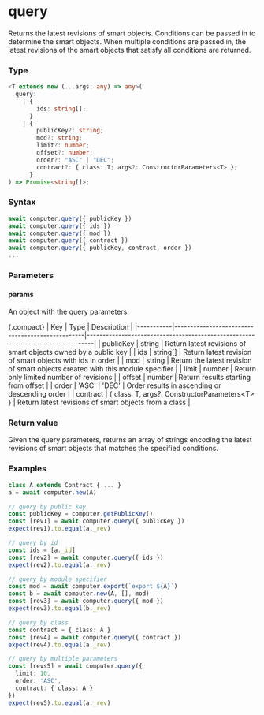 # query

Returns the latest revisions of smart objects. Conditions can be passed in to determine the smart objects. When multiple conditions are passed in, the latest revisions of the smart objects that satisfy all conditions are returned.

### Type

```ts
<T extends new (...args: any) => any>(
  query:
    | {
        ids: string[];
      }
    | {
        publicKey?: string;
        mod?: string;
        limit?: number;
        offset?: number;
        order?: "ASC" | "DEC";
        contract?: { class: T; args?: ConstructorParameters<T> };
      }
) => Promise<string[]>;
```

### Syntax

```js
await computer.query({ publicKey })
await computer.query({ ids })
await computer.query({ mod })
await computer.query({ contract })
await computer.query({ publicKey, contract, order })
...
```

### Parameters

#### params

An object with the query parameters.

{.compact}
| Key | Type | Description |
|-----------|-------------------------------------------------|--------------------------------------------------------------------------------|
| publicKey | string | Return latest revisions of smart objects owned by a public key |
| ids | string[] | Return latest revision of smart objects with ids in order |
| mod | string | Return the latest revision of smart objects created with this module specifier |
| limit | number | Return only limited number of revisions |
| offset | number | Return results starting from offset |
| order | 'ASC' \| 'DEC' | Order results in ascending or descending order |
| contract | { class: T, args?: ConstructorParameters\<T\> } | Return latest revisions of smart objects from a class |

### Return value

Given the query parameters, returns an array of strings encoding the latest revisions of smart objects that matches the specified conditions.

### Examples

```ts
class A extends Contract { ... }
a = await computer.new(A)

// query by public key
const publicKey = computer.getPublicKey()
const [rev1] = await computer.query({ publicKey })
expect(rev1).to.equal(a._rev)

// query by id
const ids = [a._id]
const [rev2] = await computer.query({ ids })
expect(rev2).to.equal(a._rev)

// query by module specifier
const mod = await computer.export(`export ${A}`)
const b = await computer.new(A, [], mod)
const [rev3] = await computer.query({ mod })
expect(rev3).to.equal(b._rev)

// query by class
const contract = { class: A }
const [rev4] = await computer.query({ contract })
expect(rev4).to.equal(a._rev)

// query by multiple parameters
const [revs5] = await computer.query({
  limit: 10,
  order: 'ASC',
  contract: { class: A }
})
expect(rev5).to.equal(a._rev)
```
